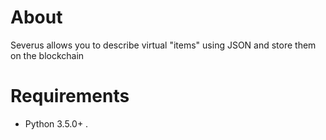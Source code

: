 About
=====

Severus allows you to describe virtual "items" using JSON and store them on the blockchain

# Requirements

- Python 3.5.0+
.
